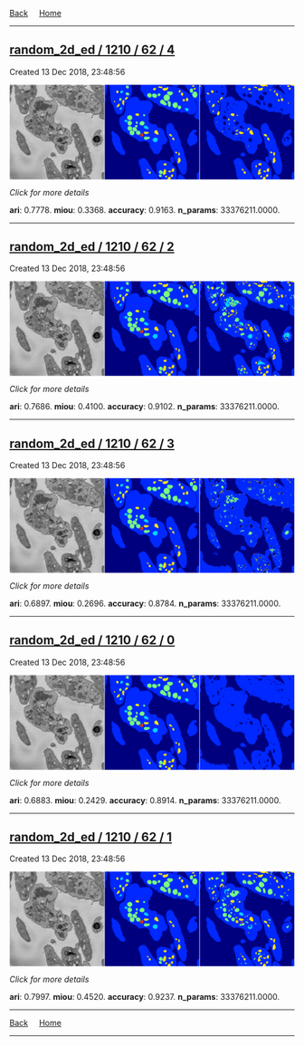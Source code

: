 
[Back](..)&nbsp;&nbsp;&nbsp;&nbsp;&nbsp;[Home](https://leapmanlab.github.io/snapshots)

---

<div class="summary"><a href="4"><h2>random_2d_ed / 1210 / 62 / 4</h2></a><p>Created 13 Dec 2018, 23:48:56
</p><a href="4"><img src="4/media/summary.png" align="center"></a><p>
<i>Click for more details</i>
</p></div>

**ari**: 0.7778. **miou**: 0.3368. **accuracy**: 0.9163. **n_params**: 33376211.0000. 

---

<div class="summary"><a href="2"><h2>random_2d_ed / 1210 / 62 / 2</h2></a><p>Created 13 Dec 2018, 23:48:56
</p><a href="2"><img src="2/media/summary.png" align="center"></a><p>
<i>Click for more details</i>
</p></div>

**ari**: 0.7686. **miou**: 0.4100. **accuracy**: 0.9102. **n_params**: 33376211.0000. 

---

<div class="summary"><a href="3"><h2>random_2d_ed / 1210 / 62 / 3</h2></a><p>Created 13 Dec 2018, 23:48:56
</p><a href="3"><img src="3/media/summary.png" align="center"></a><p>
<i>Click for more details</i>
</p></div>

**ari**: 0.6897. **miou**: 0.2696. **accuracy**: 0.8784. **n_params**: 33376211.0000. 

---

<div class="summary"><a href="0"><h2>random_2d_ed / 1210 / 62 / 0</h2></a><p>Created 13 Dec 2018, 23:48:56
</p><a href="0"><img src="0/media/summary.png" align="center"></a><p>
<i>Click for more details</i>
</p></div>

**ari**: 0.6883. **miou**: 0.2429. **accuracy**: 0.8914. **n_params**: 33376211.0000. 

---

<div class="summary"><a href="1"><h2>random_2d_ed / 1210 / 62 / 1</h2></a><p>Created 13 Dec 2018, 23:48:56
</p><a href="1"><img src="1/media/summary.png" align="center"></a><p>
<i>Click for more details</i>
</p></div>

**ari**: 0.7997. **miou**: 0.4520. **accuracy**: 0.9237. **n_params**: 33376211.0000. 

---

[Back](..)&nbsp;&nbsp;&nbsp;&nbsp;&nbsp;[Home](https://leapmanlab.github.io/snapshots)

---